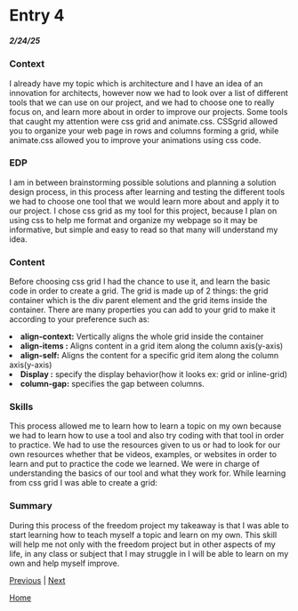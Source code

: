 # Entry 4
##### 2/24/25

### Context
I already have my topic which is architecture and I have an idea of an innovation for architects, however now we had to look over a list of different tools that we can use on our project, and we had to choose one to really focus on, and learn more about in order to improve our projects. Some tools that caught my attention were css grid and animate.css. CSSgrid allowed you to organize your web page in rows and columns forming a grid, while animate.css allowed you to improve your animations using css code.

### EDP
I am in between brainstorming possible solutions and planning a solution design process, in this process after learning and testing the different tools we had to choose one tool that we would learn more about and apply it to our project. I chose css grid as my tool for this project, because I plan on using css to help me format and organize my webpage so it may be informative, but simple and easy to read so that many will understand my idea.

### Content
Before choosing css grid I had the chance to use it, and learn the basic code in order to create a grid. The grid is made up of 2 things: the grid container which is the div parent element and the grid items inside the container.
There are many properties you can add to your grid to make it according to your preference such as: 
<li><b>align-context:</b> Vertically aligns the whole grid inside the container</li>
<li><b>align-items :</b> Aligns content in a grid item along the column axis(y-axis)</li>
<li><b>align-self:</b> Aligns the content for a specific grid item along the column axis(y-axis)</li>
<li><b>Display :</b> specify the display behavior(how it looks ex: grid or inline-grid)</li>
<li><b>column-gap:</b> specifies the gap between columns.</li>

### Skills
This process allowed me to learn how to learn a topic on my own because we had to learn how to use a tool and also try coding with that tool in order to practice. We had to use the resources given to us or had to look for our own resources whether that be videos, examples, or websites in order to learn and put to practice the code we learned. We were in charge of understanding the basics of our tool and what they work for.
While learning from css grid I was able to create a grid:

### Summary
During this process of the freedom project my takeaway is that I was able to start learning how to teach myself a topic and learn on my own. This skill will help me not only with the freedom project but in other aspects of my life, in any class or subject that I may struggle in I will be able to learn on my own and help myself improve.

[Previous](entry03.md) | [Next](entry05.md)

[Home](../README.md)

